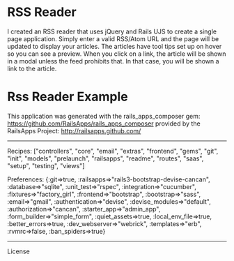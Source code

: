 # RSS Reader 

I created an RSS reader that uses jQuery and Rails UJS to create a single page application. Simply enter a valid RSS/Atom URL and the page will be updated to display your articles. The articles have tool tips set up on hover so you can see a preview. When you click on a link, the article will be shown in a modal unless the feed prohibits that. In that case, you will be shown a link to the article. 

Rss Reader Example
========================

This application was generated with the rails_apps_composer gem:
https://github.com/RailsApps/rails_apps_composer
provided by the RailsApps Project:
http://railsapps.github.com/

________________________

Recipes:
["controllers", "core", "email", "extras", "frontend", "gems", "git", "init", "models", "prelaunch", "railsapps", "readme", "routes", "saas", "setup", "testing", "views"]

Preferences:
{:git=>true, :railsapps=>"rails3-bootstrap-devise-cancan", :database=>"sqlite", :unit_test=>"rspec", :integration=>"cucumber", :fixtures=>"factory_girl", :frontend=>"bootstrap", :bootstrap=>"sass", :email=>"gmail", :authentication=>"devise", :devise_modules=>"default", :authorization=>"cancan", :starter_app=>"admin_app", :form_builder=>"simple_form", :quiet_assets=>true, :local_env_file=>true, :better_errors=>true, :dev_webserver=>"webrick", :templates=>"erb", :rvmrc=>false, :ban_spiders=>true}

________________________

License
